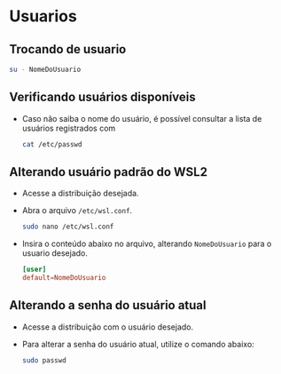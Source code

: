 # Usuarios

## Trocando de usuario

```sh
su - NomeDoUsuario
```

## Verificando usuários disponíveis

- Caso não saiba o nome do usuário, é possível consultar a lista de usuários registrados com

    ```sh
    cat /etc/passwd
    ```

## Alterando usuário padrão do WSL2

- Acesse a distribuição desejada.
- Abra o arquivo `/etc/wsl.conf`.

    ```sh
    sudo nano /etc/wsl.conf
    ```

- Insira o conteúdo abaixo no arquivo, alterando `NomeDoUsuario` para o usuario desejado.

    ```wsl.conf
    [user]
    default=NomeDoUsuario
    ```

## Alterando a senha do usuário atual

- Acesse a distribuição com o usuário desejado.

- Para alterar a senha do usuário atual, utilize o comando abaixo:

    ```sh
    sudo passwd
    ```

